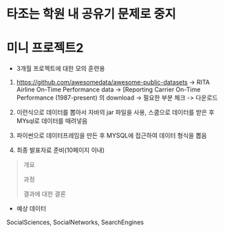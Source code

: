 # 타조는 학원 내 공유기 문제로 중지





# 미니 프로젝트2

- 3개월 프로젝트에 대한 모의 훈련용

1. https://github.com/awesomedata/awesome-public-datasets -> RITA Airline On-Time Performance data -> [Reporting Carrier On-Time Performance (1987-present) 의 download -> 필요한 부분 체크 -> 다운로드

2. 이런식으로 데이터를 뽑아서 자바의 jar 파일을 사용, 스쿱으로 데이터를 받은 후 MYsql로 데이터를 때려넣음

3. 파이썬으로 데이터프레임을 만든 후 MYSQL에 접근하여 데이터 형식을 뽑음

4. 최종 발표자료 준비(10페이지 이내)

> 개요
>
> 과정
>
> 결과에 대한 결론



- 예상 데이터

SocialSciences, SocialNetworks, SearchEngines